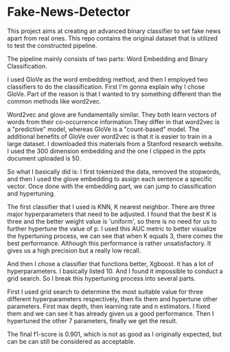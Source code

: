 # Fake-News-Detector
This project aims at creating an advanced binary classifier to set fake news apart from real ones.
This repo contains the original dataset that is utilized to test the constructed pipeline.

The pipeline mainly consists of two parts: Word Embedding and Binary Classification.

I used GloVe as the word embedding method, and then I employed two classifiers to do the classification. First I'm gonna explain why I chose GloVe. Part of the reason is that I wanted to try something different than the common methods like word2vec.

Word2vec and glove are fundamentally similar. They both learn vectors of words from their co-occurrence information.They differ in that word2vec is a "predictive" model, whereas GloVe is a "count-based" model. 
The additional benefits of GloVe over word2vec is that it is easier to train in a large dataset. I downloaded this materials from
a Stanford research website. I used the 300 dimension embedding and the one I clipped in the pptx document uploaded is 50.

So what I basically did is: I first tokenized the data, removed the stopwords, and then I used the glove embedding to assign each sentence a specific vector. Once done with the embedding part, we can jump to classification and hypertuning.

The first classifier that I used is KNN, K nearest neighbor. There are three major hyperparameters that need to be adjusted. I found that the best K is three and the better weight value is 'uniform', so
 there is no need for us to further hypertune the value of p.
I used this AUC metric to better visualize the hypertuning process, we can see that when K equals 3, there comes the best performance. Although this performance is rather unsatisfactory. It gives us a 
high precision but a really low recall.

And then I chose a classifier that functions better, Xgboost. It has a lot of hyperparameters. I basically listed 10. And I found it impossible to conduct a grid search. So I break this hypertuning process into several parts. 

First I used grid search to determine the most suitable value for three different hyperparameters respectively, then fix them and hypertune other parameters.
First max depth, then learning rate and n estimators. I fixed them and we can see it has already given us a good performance.
Then I hypertuned the other 7 parameters, finally we get the result.

The final f1-score is 0.901, which is not as good as I originally expected, but can be can still be considered as acceptable.




